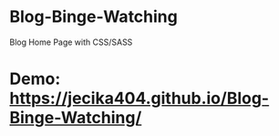 # Blog-Binge-Watching
Blog Home Page with CSS/SASS
# Demo: https://jecika404.github.io/Blog-Binge-Watching/
